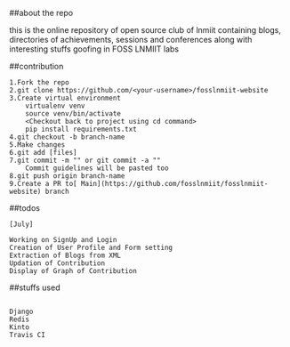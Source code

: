 ##about the repo

this is the online repository of open source club of lnmiit containing blogs, directories of achievements, sessions and conferences along with interesting stuffs goofing in FOSS LNMIIT labs

##contribution

```
1.Fork the repo 
2.git clone https://github.com/<your-username>/fosslnmiit-website
3.Create virtual environment
	virtualenv venv
	source venv/bin/activate
	<Checkout back to project using cd command>
	pip install requirements.txt
4.git checkout -b branch-name
5.Make changes
6.git add [files]
7.git commit -m "" or git commit -a ""
	Commit guidelines will be pasted too
8.git push origin branch-name
9.Create a PR to[ Main](https://github.com/fosslnmiit/fosslnmiit-website) branch
```

##todos
```
[July]

Working on SignUp and Login
Creation of User Profile and Form setting
Extraction of Blogs from XML
Updation of Contribution 
Display of Graph of Contribution

```
##stuffs used

```

Django
Redis
Kinto
Travis CI

```
